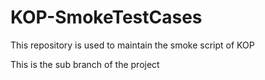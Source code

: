 # KOP-SmokeTestCases
This repository is used to maintain the smoke script of KOP

This is the sub branch of the project
